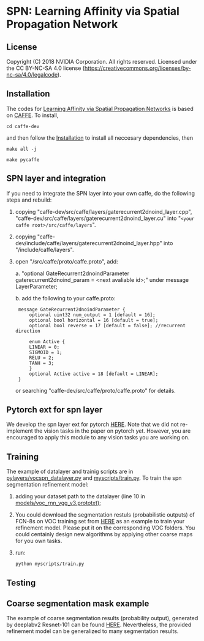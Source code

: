 
# SPN: Learning Affinity via Spatial Propagation Network

## License

Copyright (C) 2018 NVIDIA Corporation.  All rights reserved.
Licensed under the CC BY-NC-SA 4.0 license (https://creativecommons.org/licenses/by-nc-sa/4.0/legalcode). 


## Installation

The codes for [Learning Affinity via Spatial Propagation Networks](https://papers.nips.cc/paper/6750-learning-affinity-via-spatial-propagation-networks.pdf) is based on [CAFFE](http://caffe.berkeleyvision.org/). To install, 

`cd caffe-dev`

and then follow the [Installation](http://caffe.berkeleyvision.org/installation.html) to install all neccesary dependencies, then 

`make all -j`

`make pycaffe`


## SPN layer and integration

If you need to integrate the SPN layer into your own caffe, do the following steps and rebuild:

1. copying "caffe-dev/src/caffe/layers/gaterecurrent2dnoind_layer.cpp", "caffe-dev/src/caffe/layers/gaterecurrent2dnoind_layer.cu" into "`<your caffe root>/src/caffe/layers`".

2. copying "caffe-dev/include/caffe/layers/gaterecurrent2dnoind_layer.hpp" into "<your caffe root>/include/caffe/layers".

3. open "<your caffe root>/src/caffe/proto/caffe.proto", add:

	a. "optional GateRecurrent2dnoindParameter gaterecurrent2dnoind_param = \<next avaliable id\>;" under message LayerParameter;
	
    b. add the following to your caffe.proto:
    
    	message GateRecurrent2dnoindParameter {
            optional uint32 num_output = 1 [default = 16]; 
            optional bool horizontal = 16 [default = true];
            optional bool reverse = 17 [default = false]; //recurrent direction

            enum Active {
            LINEAR = 0; 
            SIGMOID = 1; 
            RELU = 2; 
            TANH = 3; 
            }    
            optional Active active = 18 [default = LINEAR];
        }
    or searching "caffe-dev/src/caffe/proto/caffe.proto" for details.

## Pytorch ext for spn layer

We develop the spn layer ext for pytorch [HERE](https://github.com/Liusifei/pytorch_spn.git). Note that we did not re-implement the vision tasks in the paper on pytorch yet. However, you are encouraged to apply this module to any vision tasks you are working on.

## Training

The example of datalayer and trainig scripts are in [pylayers/vocspn_datalayer.py](https://github.com/Liusifei/caffe-spn/blob/master/pylayers/vocspn_datalayer.py) and [myscripts/train.py](https://github.com/Liusifei/caffe-spn/blob/master/myscripts/train.py). To train the spn segmentation refinement model:

1. adding your dataset path to the datalayer (line 10 in [models/voc_rnn_vgg_v3.prototxt](https://github.com/Liusifei/caffe-spn/blob/master/models/voc_rnn_vgg_v3.prototxt));

2. You could download the segmentation restuls (probabilistic outputs) of FCN-8s on VOC training set from [HERE](https://www.dropbox.com/sh/x2i1wgplvau0a7t/AADu_3YOSLZVL4g91H109bz7a?dl=0) as an example to train your refinement model. Please put it on the corresponding VOC folders. You could centainly design new algorithms by applying other coarse maps for you own tasks.

3. run:
	
	`python myscripts/train.py`


## Testing

## Coarse segmentation mask example
The example of coarse segmentation results (probability output), generated by deeplabv2 Resnet-101 can be found [HERE](https://www.dropbox.com/sh/x2i1wgplvau0a7t/AADu_3YOSLZVL4g91H109bz7a?dl=0). Nevertheless, the provided refinement model can be generalized to many segmentation results.
